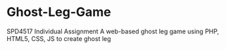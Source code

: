 # Ghost-Leg-Game
SPD4517 Individual Assignment A web-based ghost leg game
using PHP, HTML5, CSS, JS to create ghost leg
